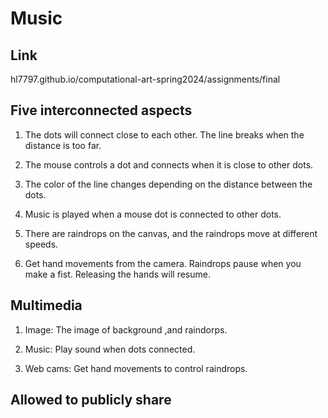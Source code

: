 # Music 
## Link
hl7797.github.io/computational-art-spring2024/assignments/final

## Five interconnected aspects
1. The dots will connect close to each other. The line breaks when the distance is too far.

2. The mouse controls a dot and connects when it is close to other dots.

3. The color of the line changes depending on the distance between the dots.

4. Music is played when a mouse dot is connected to other dots.

5. There are raindrops on the canvas, and the raindrops move at different speeds.

6. Get hand movements from the camera. Raindrops pause when you make a fist. Releasing the hands will resume.

## Multimedia
1. Image: The image of background ,and raindorps.

2. Music: Play sound when dots connected.

3. Web cams: Get hand movements to control raindrops.

## Allowed to publicly share